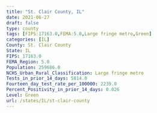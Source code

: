 ```yaml
---
title: "St. Clair County, IL"
date: 2021-06-27
draft: false
type: county
tags: [FIPS:17163.0,FEMA:5.0,Large fringe metro,Green]
categories: [IL]
County: St. Clair County
State: IL
FIPS: 17163.0
FEMA_Region: 5.0
Population: 259686.0
NCHS_Urban_Rural_Classification: Large fringe metro
Tests_in_prior_14_days: 5814.0
Fourteen_day_test_rate_per_100000: 2239.0
Percent_Positivity_in_prior_14_days: 0.026
Level: Green
url: /states/IL/st-clair-county
---
```




